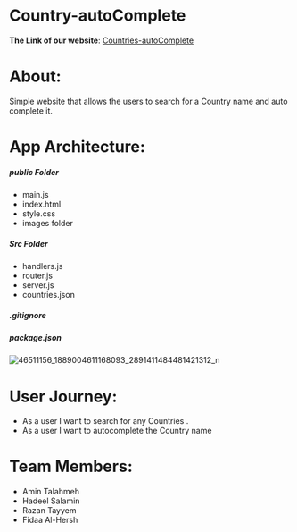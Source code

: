 # Country-autoComplete

 **The Link of our website**: [Countries-autoComplete](https://country-autocomplete.herokuapp.com/)
 
# About:
Simple website that allows the users to search for a Country name and auto complete it.

  # App Architecture:
   ##### public Folder
 * main.js
 * index.html 
 * style.css
 * images folder
  ##### Src Folder
  * handlers.js
  * router.js
  * server.js
  * countries.json
   ##### .gitignore 
   ##### package.json 
 
  ![46511156_1889004611168093_2891411484481421312_n](https://user-images.githubusercontent.com/41734542/48861640-cdffba00-edcc-11e8-96aa-1f205c72af1d.jpg)
  
  
  # User Journey:
  - As a user I want to search for any Countries .
  - As a user I want to autocomplete the Country name

  # Team Members:
   - Amin Talahmeh
   - Hadeel Salamin
   - Razan Tayyem
   - Fidaa Al-Hersh















  
